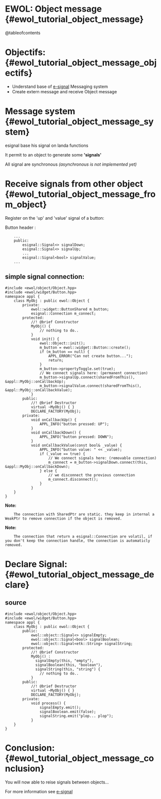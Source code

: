 EWOL: Object message                                {#ewol_tutorial_object_message}
====================

@tableofcontents

Objectifs:                                {#ewol_tutorial_object_message_objectifs}
==========

  - Understand base of [e-signal](http://atria-soft.github.io/esignal) Messaging system
  - Create extern message and receive Object message

Message system                                {#ewol_tutorial_object_message_system}
==============

esignal base his signal on landa functions

It permit to an object to generate some **'signals'**

All signal are synchronous *(asynchronous is not implemented yet)*


Receive signals from other object                                {#ewol_tutorial_object_message_from_object}
=================================

Register on the 'up' and 'value' signal of a button:

Button header :
```{.cpp}
	...
	public:
		esignal::Signal<> signalDown;
		esignal::Signal<> signalUp;
		...
		esignal::Signal<bool> signalValue;
	...
```

simple signal connection:
-------------------------

```{.cpp}
#include <ewol/object/Object.hpp>
#include <ewol/widget/Button.hpp>
namespace appl {
	class MyObj : public ewol::Object {
		private:
			ewol::widget::ButtonShared m_button;
			esignal::Connection m_connect;
		protected:
			//! @brief Constructor
			MyObj() {
				// nothing to do..
			}
			void init() {
				ewol::Object::init();
				m_button = ewol::widget::Button::create();
				if (m_button == null) {
					APPL_ERROR("Can not create button...");
					return;
				}
				m_button->propertyToggle.set(true);
				// We connect signals here: (permanent connection)
				m_button->signalUp.connect(sharedFromThis(), &appl::MyObj::onCallbackUp);
				m_button->signalValue.connect(sharedFromThis(), &appl::MyObj::onCallbackValue);
			}
		public:
			//! @brief Destructor
			virtual ~MyObj() { }
			DECLARE_FACTORY(MyObj);
		private:
			void onCallbackUp() {
				APPL_INFO("button pressed: UP");
			}
			void onCallbackDown() {
				APPL_INFO("button pressed: DOWN");
			}
			void onCallbackValue(const bool& _value) {
				APPL_INFO("button value: " << _value);
				if (_value == true) {
					// We connect signals here: (removable connection)
					m_connect = m_button->signalDown.connect(this, &appl::MyObj::onCallbackDown);
				} else {
					// we disconnect the previous connection
					m_connect.disconnect();
				}
			}
	}
}
```

**Note:**

```
	The connection with SharedPtr are static. they keep in internal a WeakPtr to remove connection if the object is removed.
```

**Note:**

```
	The connection that return a esignal::Connection are volatil, if you don't keep the connection handle, the connection is automaticly removed.
```

Declare Signal:                                {#ewol_tutorial_object_message_declare}
===============

source
-------

```{.cpp}
#include <ewol/object/Object.hpp>
#include <ewol/widget/Button.hpp>
namespace appl {
	class MyObj : public ewol::Object {
		public:
			ewol::object::Signal<> signalEmpty;
			ewol::object::Signal<bool> signalBoolean;
			ewol::object::Signal<etk::String> signalString;
		protected:
			//! @brief Constructor
			MyObj() :
			  signalEmpty(this, "empty"),
			  signalBoolean(this, "boolean"),
			  signalString(this, "string") {
				// nothing to do..
			}
		public:
			//! @brief Destructor
			virtual ~MyObj() { }
			DECLARE_FACTORY(MyObj);
		private:
			void process() {
				signalEmpty.emit();
				signalBoolean.emit(false);
				signalString.emit("plop... plop");
			}
	}
}
```

Conclusion:                                {#ewol_tutorial_object_message_conclusion}
===========

You will now able to reise signals between objects...

For more information see [e-signal](http://atria-soft.github.io/esignal)




